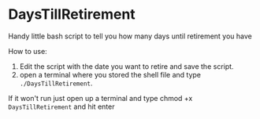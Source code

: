# DaysTillRetirement
Handy little bash script to tell you how many days until retirement you have


How to use:

1. Edit the script with the date you want to retire and save the script.
2. open a terminal where you stored the shell file and type `./DaysTillRetirement`.


If it won't run just open up a terminal and type chmod +x `DaysTillRetirement` and hit enter
